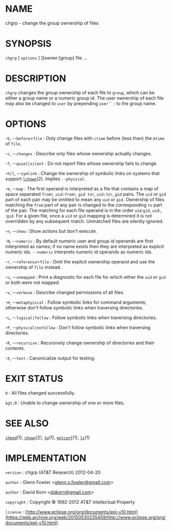 # NAME

chgrp - change the group ownership of files

# SYNOPSIS

`chgrp` \[ `options` \] \[\[owner:\]group\] file ...

# DESCRIPTION

`chgrp` changes the group ownership of each file to `group`, which can
be either a group name or a numeric group id. The user ownership of each
file may also be changed to `user` by prepending `user``:` to the
group name.

# OPTIONS

-`b`, --`before`=`file`
:   Only change files with `ctime` before (less than) the `mtime` of
    `file`.

-`c`, --`changes`
:   Describe only files whose ownership actually changes.

-`f`, --`quiet|silent`
:   Do not report files whose ownership fails to change.

-`h|l`, --`symlink`
:   Change the ownership of symbolic links on systems that support
    [`lchown`](/web/20150530235459/http://www2.research.att.com:80/~astopen/man/man2/lchown.html)(2).
    Implies `--physical`.

-`m`, --`map`
:   The first operand is interpreted as a file that contains a map of
    space separated `from\_uid:from\_gid to\_uid:to\_gid` pairs. The
    `uid` or `gid` part of each pair may be omitted to mean any `uid` or
    `gid`. Ownership of files matching the `from` part of any pair is
    changed to the corresponding `to` part of the pair. The matching for
    each file operand is in the order `uid`:`gid`, `uid`:, :`gid`. For a
    given file, once a `uid` or `gid` mapping is determined it is not
    overridden by any subsequent match. Unmatched files are
    silently ignored.

-`n`, --`show`
:   Show actions but don't execute.

-`N`, --`numeric`
:   By default numeric user and group id operands are first interpreted
    as names; if no name exists then they are interpreted as explicit
    numeric ids. `--numeric` interprets numeric id operands as
    numeric ids.

-`r`, --`reference`=`file`
:   Omit the explicit ownership operand and use the ownership of
    `file` instead.

-`u`, --`unmapped`
:   Print a diagnostic for each file for which either the `uid` or `gid`
    or both were not mapped.

-`v`, --`verbose`
:   Describe changed permissions of all files.

-`H`, --`metaphysical`
:   Follow symbolic links for command arguments; otherwise don't follow
    symbolic links when traversing directories.

-`L`, --`logical|follow`
:   Follow symbolic links when traversing directories.

-`P`, --`physical|nofollow`
:   Don't follow symbolic links when traversing directories.

-`R`, --`recursive`
:   Recursively change ownership of directories and their contents.

-`X`, --`test`
:   Canonicalize output for testing.

# EXIT STATUS

`0`
: All files changed successfully.

`&gt;0`
:   Unable to change ownership of one or more files.

# SEE ALSO

[`chmod`](/web/20150530235459/http://www2.research.att.com:80/~astopen/man/man1/chmod.html)(1),
[`chown`](/web/20150530235459/http://www2.research.att.com:80/~astopen/man/man2/chown.html)(2),
[`tw`](/web/20150530235459/http://www2.research.att.com:80/~astopen/man/man1/tw.html)(1),
[`getconf`](/web/20150530235459/http://www2.research.att.com:80/~astopen/man/man1/getconf.html)(1),
[`ls`](/web/20150530235459/http://www2.research.att.com:80/~astopen/man/man1/ls.html)(1)

# IMPLEMENTATION

`version`
:   chgrp (AT&T Research) 2012-04-20

`author`
:   Glenn Fowler
    &lt;[glenn.s.fowler@gmail.com](https://web.archive.org/web/20150530235459/mailto:glenn.s.fowler@gmail.com)&gt;

`author`
:   David Korn
    &lt;[dgkorn@gmail.com](https://web.archive.org/web/20150530235459/mailto:dgkorn@gmail.com)&gt;

`copyright`
:   Copyright © 1992-2012 AT&T Intellectual Property

`license`
:   [http://www.eclipse.org/org/documents/epl-v10.html](https://web.archive.org/web/20150530235459/http://www.eclipse.org/org/documents/epl-v10.html)


